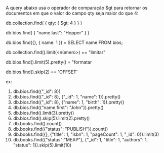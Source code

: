 A query abaixo usa o operador de comparação $gt para retornar os documentos em que o valor do campo qty seja maior do que 4:

db.collection.find( { qty: { $gt: 4 } } )

db.bios.find( { "name.last": "Hopper" } )

db.bios.find({}, { name: 1 }) = SELECT name FROM bios;

db.collection.find(<query>).limit(<número>) == "limitar"

db.bios.find().limit(5).pretty() = "formatar

db.bios.find().skip(2) == 'OFFSET'


ex: 
1) db.bios.find({"_id": 8})
2) db.bios.find({"_id": 8}, {"_id": 1, "name": 1}).pretty()
3) db.bios.find({"_id": 8}, {"name": 1, "birth": 1}).pretty()
4) db.bios.find({"name.first": "John"}).pretty()
5) db.bios.find().limit(3).pretty()
6) db.bios.find().skip(5).limit(2).pretty()
7) db.books.find().count()
8) db.books.find({"status": "PUBLISH"}).count()
9) db.books.find({}, {"title": 1, "isbn": 1, "pageCount": 1, "_id": 0}).limit(3)
10) db.books.find({"status":"MEAP"}, {"_id": 1, "title": 1, "authors": 1, "status": 1}).skip(5).limit(10)
